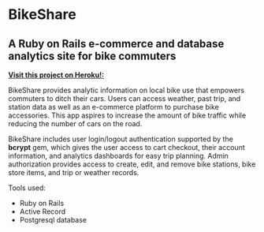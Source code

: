 # BikeShare
## A Ruby on Rails e-commerce and database analytics site for bike commuters
[__Visit this project on Heroku!:__](https://desolate-shore-75261.herokuapp.com/)

BikeShare provides analytic information on local bike use that empowers commuters to ditch their cars. Users can access weather, past trip, and station data as well as an e-commerce platform to purchase bike accessories. This app aspires to increase the amount of bike traffic while reducing the number of cars on the road.

BikeShare includes user login/logout authentication supported by the __bcrypt__ gem, which gives the user access to cart checkout, their account information, and analytics dashboards for easy trip planning. Admin authorization provides access to create, edit, and remove bike stations, bike store items, and trip or weather records. 

Tools used:
* Ruby on Rails
* Active Record
* Postgresql database
